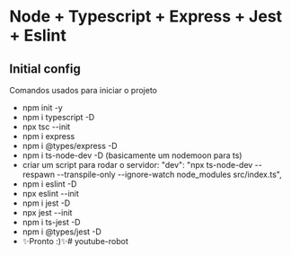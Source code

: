 # Node + Typescript + Express + Jest + Eslint
## Initial config

Comandos usados para iniciar o projeto

- npm init -y
- npm i typescript -D
- npx tsc --init
- npm i express
- npm i @types/express -D
- npm i ts-node-dev -D (basicamente um nodemoon para ts)
- criar um script para rodar o servidor: 
    "dev": "npx ts-node-dev --respawn --transpile-only --ignore-watch node_modules src/index.ts",
- npm i eslint -D
- npx eslint --init
- npm i jest -D
- npx jest --init
- npm i ts-jest -D
- npm i @types/jest -D
- ✨Pronto  :)✨#   y o u t u b e - r o b o t  
 